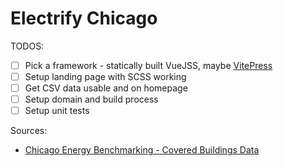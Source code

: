 # Electrify Chicago


TODOS:

- [ ] Pick a framework - statically built VueJSS, maybe [VitePress](https://vitepress.dev/guide/getting-started)
- [ ] Setup landing page with SCSS working
- [ ] Get CSV data usable and on homepage
- [ ] Setup domain and build process
- [ ] Setup unit tests

Sources:

- [Chicago Energy Benchmarking - Covered Buildings Data](https://data.cityofchicago.org/Environment-Sustainable-Development/Chicago-Energy-Benchmarking-Covered-Buildings/g5i5-yz37)
